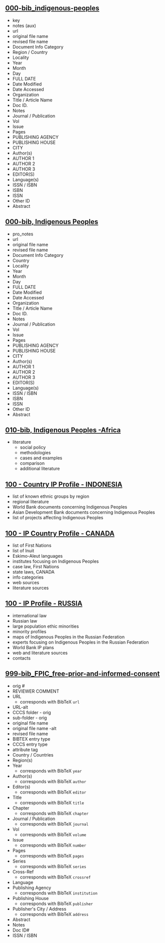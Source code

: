 
## [000-bib_indigenous-peoples](https://docs.google.com/spreadsheets/d/1FRZmmiQBy28r2ppK3HZP7GHrQ46PeZxkjXGpibMLGEg/edit?usp=sharing)

* key
* notes (aux)
* url
* original file name
* revised file name
* Document Info Category
* Region / Country
* Locality
* Year
* Month
* Day
* FULL DATE
* Date Modified
* Date Accessed
* Organization
* Title / Article Name
* Doc ID.
* Notes
* Journal / Publication
* Vol
* Issue
* Pages
* PUBLISHING AGENCY
* PUBLISHING HOUSE
* CITY
* Author(s)
* AUTHOR 1
* AUTHOR 2
* AUTHOR 3
* EDITOR(S)
* Language(s)
* ISSN / ISBN
* ISBN
* ISSN
* Other ID
* Abstract


## [000-bib, Indigenous Peoples](https://docs.google.com/spreadsheets/d/1BmkyI2Zc491PGH4xvp_KE0hyWOMUrlpXfcvWHPrMg1k/edit?usp=sharing)

* pro_notes
* url
* original file name
* revised file name
* Document Info Category
* Country
* Locality
* Year
* Month
* Day
* FULL DATE
* Date Modified
* Date Accessed
* Organization
* Title / Article Name
* Doc ID.
* Notes
* Journal / Publication
* Vol
* Issue
* Pages
* PUBLISHING AGENCY
* PUBLISHING HOUSE
* CITY
* Author(s)
* AUTHOR 1
* AUTHOR 2
* AUTHOR 3
* EDITOR(S)
* Language(s)
* ISSN / ISBN
* ISBN
* ISSN
* Other ID
* Abstract


## [010-bib, Indigenous Peoples -Africa](https://docs.google.com/spreadsheets/d/1uDPIbtEiB1ZeLdLxxpgHRIwPYx67YKn7-yCLCOZ6Ncg/edit?usp=sharing)

* literature
   - social policy
   - methodologies
   - cases and examples
   - comparison
   - additional literature


## [100 - Country IP Profile - INDONESIA](https://docs.google.com/spreadsheets/d/1f8GafqJBCvZxw_fFtfNvno826R0tT4HeoAks8Hf-Exk/edit#gid=0)

- list of known ethnic groups by region
- regional literature
- World Bank documents concerning Indigenous Peoples
- Asian Development Bank documents concerning Indigenous Peoples
- list of projects affecting Indigenous Peoples


## [100 - IP Country Profile - CANADA](https://docs.google.com/spreadsheets/d/146u6qzy9Z_cFp-PGjvMcl_PjGtrd4EXcPTKBedcpS-I/edit?usp=sharing)

- list of First Nations
- list of Inuit
- Eskimo-Aleut languages
- institutes focusing on Indigenous Peoples
- case law, First Nations
- state laws, CANADA
- info categories
- web sources
- literature sources

## [100 - IP Profile - RUSSIA](https://docs.google.com/spreadsheets/d/1T-67U8l-IUcAI90fVeLIUHofIwWFznoR77uPeT_aiXs/edit?usp=sharing)

- international law
- Russian law
- large population ethic minorities
- minority profiles
- maps of Indigenous Peoples in the Russian Federation
- experts focusing on Indigenous Peoples in the Russian Federation
- World Bank IP plans
- web and literature sources
- contacts


## [999-bib_FPIC_free-prior-and-informed-consent](https://docs.google.com/spreadsheets/d/1YIfvtCzAejupyllYlB_TeMLOqLu8SIq-SuwewkKLpAY/edit?usp=sharing)

* orig #
* REVIEWER COMMENT
* URL
    - corresponds with BibTeX `url`
* URL-alt
* CCCS folder - orig
* sub-folder - orig
* original file name
* original file name -alt
* revised file name
* BIBTEX entry type
* CCCS entry type
* attribute tag
* Country / Countries
* Region(s)
* Year
    - corresponds with BibTeX  `year`
* Author(s)
    - corresponds with BibTeX  `author`
* Editor(s)
    - corresponds with BibTeX  `editor`
* Title
    - corresponds with BibTeX  `title`
* Chapter
    - corresponds with BibTeX  `chapter`
* Journal / Publication
    - corresponds with BibTeX  `journal`
* Vol
    - corresponds with BibTeX  `volume`
* Issue
    - corresponds with BibTeX  `number`
* Pages
    - corresponds with BibTeX  `pages`
* Series
    - corresponds with BibTeX  `series`
* Cross-Ref
    - corresponds with BibTeX  `crossref`
* Language
* Publishing Agency
    - corresponds with BibTeX  `institution`
* Publishing House
    - corresponds with BibTeX  `publisher`
* Publisher's City / Address
    - corresponds with BibTeX  `address`
* Abstract
* Notes
* Doc ID#
* ISSN / ISBN

